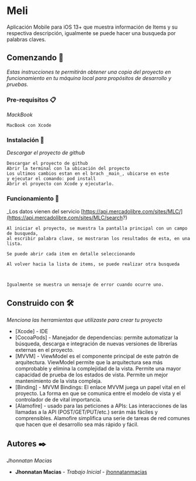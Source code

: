# Meli


Aplicación Mobile para iOS 13+ que muestra información de Items y su respectiva descripción, igualmente se puede hacer una busqueda por palabras claves.

## Comenzando 🚀

_Estas instrucciones te permitirán obtener una copia del proyecto en funcionamiento en tu máquina local para propósitos de desarrollo y pruebas._



### Pre-requisitos 📋

_MackBook_

```
MacBook con Xcode
```

### Instalación 🔧

_Descargar el proyecto de github_

```
Descargar el proyecto de github
Abrir la terminal con la ubicación del proyecto 
Los ultimos cambios estan en el brach _main_, ubicarse en este
y ejecutar el comando: pod install
Abrir el proyecto con Xcode y ejecutarlo.

```

### Funcionamiento 🔧

_Los datos vienen del servicio [https://api.mercadolibre.com/sites/MLC/](https://api.mercadolibre.com/sites/MLC/search?)

```
Al iniciar el proyecto, se muestra la pantalla principal con un campo de busqueda,
al escribir palabra clave, se mostraran los resultados de esta, en una lista.

Se puede abrir cada item en detalle seleccionando

Al volver hacia la lista de items, se puede realizar otra busqueda



Igualmente se muestra un mensaje de error cuando ocurre uno.

```


## Construido con 🛠️

_Menciona las herramientas que utilizaste para crear tu proyecto_

* [Xcode] - IDE 
* [CocoaPods] - Manejador de dependencias: permite automatizar la búsqueda, descarga e integración de nuevas versiones
                 de librerías externas en el proyecto.
* [MVVM] - ViewModel es el componente principal de este patrón de arquitectura. ViewModel permite que la arquitectura 
         sea más comprobable y elimina la complejidad de la vista. Permite una mayor capacidad de prueba de los estados de vista.
         Permite un mejor mantenimiento de la vista compleja.
* [Binding] - MVVM Bindings: El enlace MVVM juega un papel vital en el proyecto. La forma en que se comunica entre el modelo de vista   y el controlador de de vital importancia.
* [Alamofire] - usado para las peticiones a APIs: Las interacciones de las llamadas a la API (POST/GET/PUT/etc.) serán más fáciles y comprensibles. Alamofire simplifica una serie de tareas de red comunes que hacen que el desarrollo sea más rápido y fácil.

## Autores ✒️

_Jhonnatan Macias_

* **Jhonnatan Macias** - *Trabajo Inicial* - [jhonnatanmacias](https://github.com/JhonnatanMacias)

